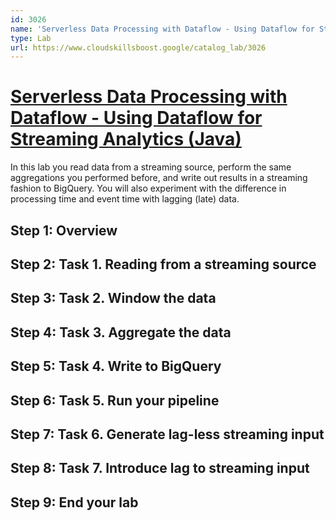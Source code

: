 ```yaml
---
id: 3026
name: 'Serverless Data Processing with Dataflow - Using Dataflow for Streaming Analytics (Java)'
type: Lab
url: https://www.cloudskillsboost.google/catalog_lab/3026
---
```


# [Serverless Data Processing with Dataflow - Using Dataflow for Streaming Analytics (Java)](https://www.cloudskillsboost.google/catalog_lab/3026)

In this lab you read data from a streaming source, perform the same aggregations you performed before, and write out results in a streaming fashion to BigQuery. You will also experiment with the difference in processing time and event time with lagging (late) data.

## Step 1: Overview

## Step 2: Task 1. Reading from a streaming source

## Step 3: Task 2. Window the data

## Step 4: Task 3. Aggregate the data

## Step 5: Task 4. Write to BigQuery

## Step 6: Task 5. Run your pipeline

## Step 7: Task 6. Generate lag-less streaming input

## Step 8: Task 7. Introduce lag to streaming input

## Step 9: End your lab
